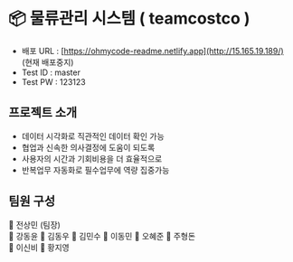 # 📦 물류관리 시스템 ( teamcostco )

- 배포 URL : [https://ohmycode-readme.netlify.app](http://15.165.19.189/) (현재 배포중지)
- Test ID : master
- Test PW : 123123

## 프로젝트 소개

- 데이터 시각화로 직관적인 데이터 확인 가능
- 협업과 신속한 의사결정에 도움이 되도록
- 사용자의 시간과 기회비용을 더 효율적으로
- 반복업무 자동화로 필수업무에 역량 집중가능

## 팀원 구성

🧒 전상민 (팀장)
<br/>
🧒 강동윤
🧒 김동우
🧒 김민수
🧒 이동민
🧒 오혜준
🧒 주형돈
<br/>
👧 이신비
👧 황지영



